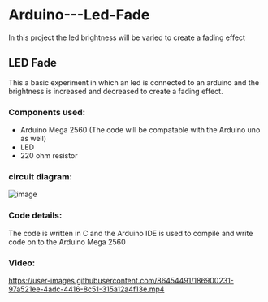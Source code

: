 # Arduino---Led-Fade
In this project the led brightness will be varied to create a fading effect

## LED Fade
This a basic experiment in which an led is connected to an arduino and the brightness is increased and decreased to create a fading effect.



### Components used:
* Arduino Mega 2560 (The code will be compatable with the Arduino uno as well)
* LED 
* 220 ohm resistor 


### circuit diagram: 
![image](https://user-images.githubusercontent.com/86454491/186726811-edb33e61-53ee-48ac-a203-3a3b996aa62c.png)


### Code details:
The code is written in C and the Arduino IDE is used to compile and write code on to the Arduino Mega 2560 

### Video:


https://user-images.githubusercontent.com/86454491/186900231-97a521ee-4adc-4416-8c51-315a12a4f13e.mp4

